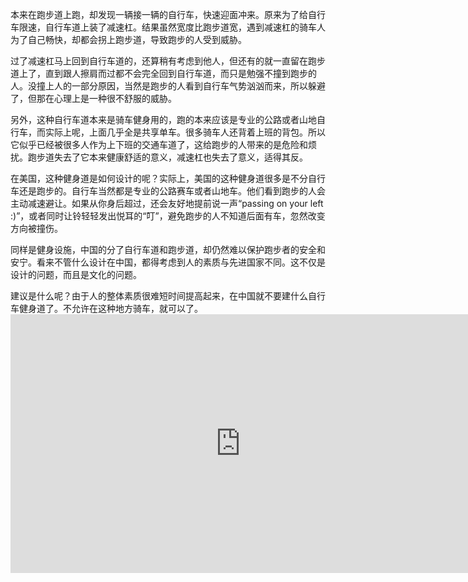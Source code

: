 本来在跑步道上跑，却发现一辆接一辆的自行车，快速迎面冲来。原来为了给自行车限速，自行车道上装了减速杠。结果虽然宽度比跑步道宽，遇到减速杠的骑车人为了自己畅快，却都会拐上跑步道，导致跑步的人受到威胁。

过了减速杠马上回到自行车道的，还算稍有考虑到他人，但还有的就一直留在跑步道上了，直到跟人擦肩而过都不会完全回到自行车道，而只是勉强不撞到跑步的人。没撞上人的一部分原因，当然是跑步的人看到自行车气势汹汹而来，所以躲避了，但那在心理上是一种很不舒服的威胁。

另外，这种自行车道本来是骑车健身用的，跑的本来应该是专业的公路或者山地自行车，而实际上呢，上面几乎全是共享单车。很多骑车人还背着上班的背包。所以它似乎已经被很多人作为上下班的交通车道了，这给跑步的人带来的是危险和烦扰。跑步道失去了它本来健康舒适的意义，减速杠也失去了意义，适得其反。

在美国，这种健身道是如何设计的呢？实际上，美国的这种健身道很多是不分自行车还是跑步的。自行车当然都是专业的公路赛车或者山地车。他们看到跑步的人会主动减速避让。如果从你身后超过，还会友好地提前说一声“passing on your left :)”，或者同时让铃轻轻发出悦耳的“叮”，避免跑步的人不知道后面有车，忽然改变方向被撞伤。

同样是健身设施，中国的分了自行车道和跑步道，却仍然难以保护跑步者的安全和安宁。看来不管什么设计在中国，都得考虑到人的素质与先进国家不同。这不仅是设计的问题，而且是文化的问题。

建议是什么呢？由于人的整体素质很难短时间提高起来，在中国就不要建什么自行车健身道了。不允许在这种地方骑车，就可以了。<iframe width="736" height="414" src="https://video.wordpress.com/embed/0SXZTiU6?hd=0&amp;autoPlay=0&amp;permalink=1&amp;loop=0&amp;preloadContent=metadata&amp;muted=0&amp;playsinline=0&amp;controls=1" frameborder="0" allowfullscreen=""></iframe>
